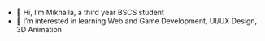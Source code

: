 - 👋 Hi, I’m Mikhaila, a third year BSCS student
- 👀 I’m interested in learning Web and Game Development, UI/UX Design, 3D Animation

<!---
mikhailapantoja/mikhailapantoja is a ✨ special ✨ repository because its `README.md` (this file) appears on your GitHub profile.
You can click the Preview link to take a look at your changes.
--->
